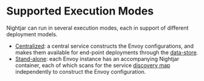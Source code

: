 # Supported Execution Modes

Nightjar can run in several execution modes, each in support of different deployment models.

* [Centralized](centralized-deployment-model.md): a central service constructs the Envoy configurations, and makes them available for end-point deployments through the [data-store](extension-points.md#data-store).
* [Stand-alone](standalone-deployment-model.md): each Envoy instance has an accompanying Nightjar container, each of which scans for the service [discovery map](extension-points.md#discovery-maps) independently to construct the Envoy configuration.
